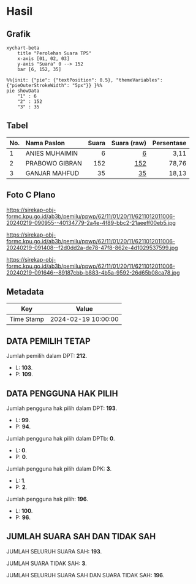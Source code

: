 # Hasil

## Grafik

```mermaid
xychart-beta
    title "Perolehan Suara TPS"
    x-axis [01, 02, 03]
    y-axis "Suara" 0 --> 152
    bar [6, 152, 35]
```

```mermaid
%%{init: {"pie": {"textPosition": 0.5}, "themeVariables": {"pieOuterStrokeWidth": "5px"}} }%%
pie showData
    "1" : 6
    "2" : 152
    "3" : 35
```

## Tabel

| No. | Nama Paslon    | Suara | Suara (raw) | Persentase |
|:--- |:-------------- | -----:| -----------:| ----------:|
| 1   | ANIES MUHAIMIN | 6     | [6][p-1]    | 3,11       |
| 2   | PRABOWO GIBRAN | 152   | [152][p-2]  | 78,76      |
| 3   | GANJAR MAHFUD  | 35    | [35][p-3]   | 18,13      |


[p-1]: https://github.com/gigit-pemilu/pemilu-2024-62-kalimantan-tengah/blob/main/pilpres/hitung-suara/sub/62-kalimantan-tengah/sub/11-pulang-pisau/sub/01-pandih-batu/sub/2011-belanti-siam/sub/006-tps/sub/paslon-1.txt
[p-2]: https://github.com/gigit-pemilu/pemilu-2024-62-kalimantan-tengah/blob/main/pilpres/hitung-suara/sub/62-kalimantan-tengah/sub/11-pulang-pisau/sub/01-pandih-batu/sub/2011-belanti-siam/sub/006-tps/sub/paslon-2.txt
[p-3]: https://github.com/gigit-pemilu/pemilu-2024-62-kalimantan-tengah/blob/main/pilpres/hitung-suara/sub/62-kalimantan-tengah/sub/11-pulang-pisau/sub/01-pandih-batu/sub/2011-belanti-siam/sub/006-tps/sub/paslon-3.txt

## Foto C Plano

https://sirekap-obj-formc.kpu.go.id/ab3b/pemilu/ppwp/62/11/01/20/11/6211012011006-20240219-090955--40134779-2a4e-4f89-bbc2-21aeeff00eb5.jpg

https://sirekap-obj-formc.kpu.go.id/ab3b/pemilu/ppwp/62/11/01/20/11/6211012011006-20240219-091408--f2d0dd2a-de78-47f8-862e-4d1029537599.jpg

https://sirekap-obj-formc.kpu.go.id/ab3b/pemilu/ppwp/62/11/01/20/11/6211012011006-20240219-091646--89187cbb-b883-4b5a-9592-26d65b08ca78.jpg


## Metadata

| Key        | Value               |
| ---------- | ------------------- |
| Time Stamp | 2024-02-19 10:00:00 |


## DATA PEMILIH TETAP

Jumlah pemilih dalam DPT: **212**.
 * L: **103**.
 * P: **109**.

## DATA PENGGUNA HAK PILIH

Jumlah pengguna hak pilih dalam DPT: **193**.
 * L: **99**.
 * P: **94**.

Jumlah pengguna hak pilih dalam DPTb: **0**.
 * L: **0**.
 * P: **0**.

Jumlah pengguna hak pilih dalam DPK: **3**.
 * L: **1**.
 * P: **2**.

Jumlah pengguna hak pilih: **196**.
 * L: **100**.
 * P: **96**.

## JUMLAH SUARA SAH DAN TIDAK SAH

JUMLAH SELURUH SUARA SAH: **193**.

JUMLAH SUARA TIDAK SAH: **3**.

JUMLAH SELURUH SUARA SAH DAN SUARA TIDAK SAH: **196**.



